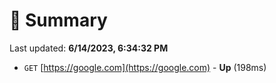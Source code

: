 # 📖 Summary
Last updated: **6/14/2023, 6:34:32 PM**

- `GET` [https://google.com](https://google.com) - **Up** (198ms)
